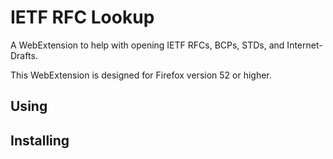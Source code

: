# IETF RFC Lookup

A WebExtension to help with opening IETF RFCs, BCPs, STDs, and Internet-Drafts.

This WebExtension is designed for Firefox version 52 or higher.

## Using

## Installing
